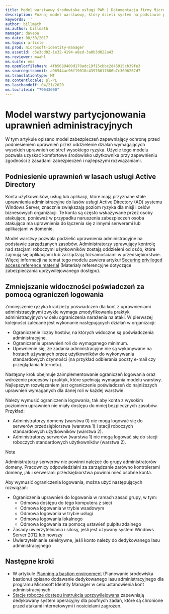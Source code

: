 ```yaml
---
title: Model warstwowy środowiska usługi PAM | Dokumentacja firmy Microsoft
description: Poznaj model warstwowy, który dzieli system na podstawie podatności na ryzyko.
keywords: ''
author: billmath
ms.author: billmath
manager: daveba
ms.date: 08/30/2017
ms.topic: article
ms.prod: microsoft-identity-manager
ms.assetid: c6e3cd02-1e32-4194-a8ed-3a0b3d022a43
ms.reviewer: mwahl
ms.suite: ems
ms.openlocfilehash: 4fb5689400d170adc19f15cbbc2d45915cb39fe3
ms.sourcegitcommit: a96944ac96f19018c43976617686b7c3696267d7
ms.translationtype: MT
ms.contentlocale: pl-PL
ms.lasthandoff: 04/21/2020
ms.locfileid: "79043600"
---
```

# <a name="tier-model-for-partitioning-administrative-privileges"></a>Model warstwy partycjonowania uprawnień administracyjnych

W tym artykule opisano model zabezpieczeń zapewniający ochronę przed podniesieniem uprawnień przez oddzielenie działań wymagających wysokich uprawnień od stref wysokiego ryzyka. Użycie tego modelu pozwala uzyskać komfortowe środowisko użytkownika przy zapewnieniu zgodności z zasadami zabezpieczeń i najlepszymi rozwiązaniami.

## <a name="elevation-of-privilege-in-active-directory-forests"></a>Podniesienie uprawnień w lasach usługi Active Directory

Konta użytkowników, usług lub aplikacji, które mają przyznane stałe uprawnienia administracyjne do lasów usługi Active Directory (AD) systemu Windows Server, znacznie zwiększają poziom ryzyka dla misji i celów biznesowych organizacji. Te konta są często wskazywane przez osoby atakujące, ponieważ w przypadku naruszenia zabezpieczeń osoba atakująca ma uprawnienia do łączenia się z innymi serwerami lub aplikacjami w domenie.

Model warstwy pozwala podzielić uprawnienia administracyjne na podstawie zarządzanych zasobów. Administratorzy sprawujący kontrolę nad stacjami roboczymi użytkowników zostają oddzieleni od osób, które zajmują się aplikacjami lub zarządzają tożsamościami w przedsiębiorstwie. Więcej informacji na temat tego modelu zawiera artykuł [Securing privileged access reference material](https://aka.ms/tiermodel) (Materiały referencyjne dotyczące zabezpieczania uprzywilejowanego dostępu).

## <a name="restricting-credential-exposure-with-logon-restrictions"></a>Zmniejszanie widoczności poświadczeń za pomocą ograniczeń logowania

Zmniejszenie ryzyka kradzieży poświadczeń dla kont z uprawnieniami administracyjnymi zwykle wymaga zmodyfikowania praktyk administracyjnych w celu ograniczenia narażenia na ataki. W pierwszej kolejności zalecane jest wykonanie następujących działań w organizacji:

- Ograniczenie liczby hostów, na których widoczne są poświadczenia administracyjne.
- Ograniczenie uprawnień roli do wymaganego minimum.
- Upewnienie się, że zadania administracyjne nie są wykonywane na hostach używanych przez użytkowników do wykonywania standardowych czynności (na przykład odbierania poczty e-mail czy przeglądania Internetu).

Następny krok obejmuje zaimplementowanie ograniczeń logowania oraz wdrożenie procesów i praktyk, które spełniają wymagania modelu warstwy. Najlepszym rozwiązaniem jest ograniczenie poświadczeń do najniższych uprawnień wymaganych dla danej roli w każdej warstwie.

Należy wymusić ograniczenia logowania, tak aby konta z wysokim poziomem uprawnień nie miały dostępu do mniej bezpiecznych zasobów. Przykład:

- Administratorzy domeny (warstwa 0) nie mogą logować się do serwerów przedsiębiorstwa (warstwa 1) i stacji roboczych standardowych użytkowników (warstwa 2).
- Administratorzy serwerów (warstwa 1) nie mogą logować się do stacji roboczych standardowych użytkowników (warstwa 2).

>[!NOTE]
> Administratorzy serwerów nie powinni należeć do grupy administratorów domeny. Pracownicy odpowiedzialni za zarządzanie zarówno kontrolerami domeny, jak i serwerami przedsiębiorstwa powinni mieć osobne konta.

Aby wymusić ograniczenia logowania, można użyć następujących rozwiązań:

- Ograniczenia uprawnień do logowania w ramach zasad grupy, w tym:
    - Odmowa dostępu do tego komputera z sieci
    - Odmowa logowania w trybie wsadowym
    - Odmowa logowania w trybie usługi
    - Odmowa logowania lokalnego
    - Odmowa logowania za pomocą ustawień pulpitu zdalnego  
- Zasady uwierzytelniania i silosy, jeśli jest używany system Windows Server 2012 lub nowszy
- Uwierzytelnianie selektywne, jeśli konto należy do dedykowanego lasu administracyjnego

## <a name="next-steps"></a>Następne kroki

- W artykule [Planning a bastion environment](planning-bastion-environment.md) (Planowanie środowiska bastionu) opisano dodawanie dedykowanego lasu administracyjnego dla programu Microsoft Identity Manager w celu ustanowienia kont administracyjnych.
- [Stacje robocze dostępu instrukcja uprzywilejowana](https://docs.microsoft.com/windows-server/identity/securing-privileged-access/privileged-access-workstations) zapewniają dedykowany system operacyjny dla poufnych zadań, które są chronione przed atakami internetowymi i nosicielami zagrożeń.
